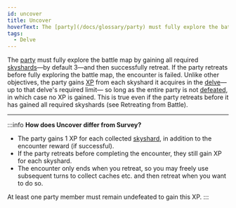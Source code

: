 ```yaml
---
id: uncover
title: Uncover
hoverText: The [party](/docs/glossary/party) must fully explore the battle map by gaining all required [skyshards](/docs/battles/types/delve/skyshard)—by default 3—and then successfully retreat. If the party retreats before fully exploring the battle map, the encounter is failed.
tags:
  - Delve
---
```


The [party](/docs/glossary/party) must fully explore the battle map by gaining all required [skyshards](/docs/battles/types/delve/skyshard)—by default 3—and then successfully retreat. If the party retreats before fully exploring the battle map, the encounter is failed. Unlike other objectives, the party gains [XP](/docs/glossary/xp) from each skyshard it acquires in the [delve](/docs/battles/types/delve/)—up to that delve's required limit— so long as the entire party is not [defeated](/docs/glossary/defeated), in which case no XP is gained. This is true even if the party retreats before it has gained all required skyshards (see Retreating from Battle).

---

:::info
**How does Uncover differ from Survey?**

- The party gains 1 XP for each collected [skyshard](/docs/battles/types/delve/skyshard), in addition to the encounter reward (if successful).
- If the party retreats before completing the encounter, they still gain XP for each skyshard.
- The encounter only ends when you retreat, so you may freely use subsequent turns to collect caches etc. and then retreat when you want to do so.

At least one party member must remain undefeated to gain this XP.
:::
